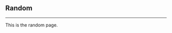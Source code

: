 [//]: # ( This is where you should put your notes about setting up the MDwiki for the first time; and/or maybe create a blog post about it, with a document here or in Google Drive.)

## Random

-----

This is the random page.
